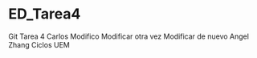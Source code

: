# ED_Tarea4
Git Tarea 4
Carlos
Modifico
Modificar otra vez
Modificar de nuevo
Angel Zhang
Ciclos UEM
